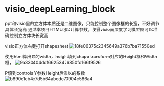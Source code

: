 # visio_deepLearning_block
ppt和visio里的立方体本质还是二维图像，只能控制整个图像框的长宽，不好调节具体长宽高
通过本项目HTML可以计算参数，使得visio画深度学习模型图可以准确控制立方体块长宽高

visio正方体右键打开shapesheet
![18fe06375c2345649a376b7ba71550ed](https://github.com/user-attachments/assets/ab1990a8-e760-49fe-871c-9be8b74f1cb4)

使用html算出来的width，height填到shape transform对应的Height框和Width框，
![9a330404ddf66253426850fd166f9526](https://github.com/user-attachments/assets/9d939c17-6de9-4a9e-b9a3-ebdb9c584c6e)

P填到controls Y参数Height后乘以的系数
![b890e1cb4c7d5b64abcdc70904c586a4](https://github.com/user-attachments/assets/781a241c-1e42-47eb-9ba9-fdb3cc280225)


